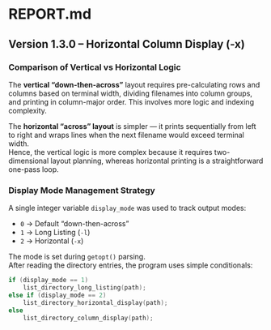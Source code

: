 # REPORT.md

## Version 1.3.0 – Horizontal Column Display (-x)

### Comparison of Vertical vs Horizontal Logic
The **vertical “down-then-across”** layout requires pre-calculating rows and columns
based on terminal width, dividing filenames into column groups, and printing in
column-major order. This involves more logic and indexing complexity.

The **horizontal “across” layout** is simpler — it prints sequentially from left to right
and wraps lines when the next filename would exceed terminal width.  
Hence, the vertical logic is more complex because it requires two-dimensional
layout planning, whereas horizontal printing is a straightforward one-pass loop.

### Display Mode Management Strategy
A single integer variable `display_mode` was used to track output modes:
- `0` → Default “down-then-across”
- `1` → Long Listing (`-l`)
- `2` → Horizontal (`-x`)

The mode is set during `getopt()` parsing.  
After reading the directory entries, the program uses simple conditionals:
```c
if (display_mode == 1)
    list_directory_long_listing(path);
else if (display_mode == 2)
    list_directory_horizontal_display(path);
else
    list_directory_column_display(path);
